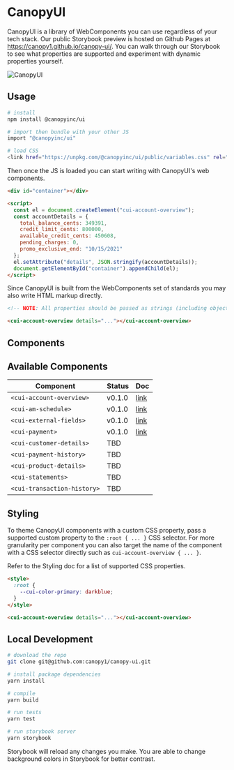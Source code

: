 # CanopyUI

CanopyUI is a library of WebComponents you can use regardless of your tech stack. Our public
Storybook preview is hosted on Github Pages at https://canopy1.github.io/canopy-ui/. You can walk
through our Storybook to see what properties are supported and experiment with dynamic properties
yourself.

![CanopyUI](https://user-images.githubusercontent.com/1096881/110418148-98923f80-805c-11eb-9c70-0654ed0eae00.png)

## Usage

```bash
# install
npm install @canopyinc/ui

# import then bundle with your other JS
import "@canopyinc/ui"

# load CSS
<link href="https://unpkg.com/@canopyinc/ui/public/variables.css" rel="stylesheet'>
```

Then once the JS is loaded you can start writing with CanopyUI's web components.

```html
<div id="container"></div>

<script>
  const el = document.createElement("cui-account-overview");
  const accountDetails = {
    total_balance_cents: 349391,
    credit_limit_cents: 800000,
    available_credit_cents: 450608,
    pending_charges: 0,
    promo_exclusive_end: "10/15/2021"
  };
  el.setAttribute("details", JSON.stringify(accountDetails));
  document.getElementById("container").appendChild(el);
</script>
```

Since CanopyUI is built from the WebComponents set of standards you may also write HTML markup
directly.

```html
<!-- NOTE: All properties should be passed as strings (including objects and arrays.) -->

<cui-account-overview details="..."></cui-account-overview>
```

## Components

## Available Components

| Component                   | Status | Doc |
| --------------------------- | ------ | ---- |
| `<cui-account-overview>`    | v0.1.0 | [link](https://canopy1.github.io/canopy-ui/?path=/docs/components-accountoverview) | 
| `<cui-am-schedule>`         | v0.1.0 | [link](https://canopy1.github.io/canopy-ui/?path=/docs/components-amschedule) | 
| `<cui-external-fields>`     | v0.1.0 | [link](https://canopy1.github.io/canopy-ui/?path=/docs/components-externalfields) |
| `<cui-payment>`             | v0.1.0 | [link](https://canopy1.github.io/canopy-ui/?path=/docs/components-payment) |
| `<cui-customer-details>`    | TBD    | |
| `<cui-payment-history>`     | TBD    | |
| `<cui-product-details>`     | TBD    | |
| `<cui-statements>`          | TBD    | |
| `<cui-transaction-history>` | TBD    | |

## Styling

To theme CanopyUI components with a custom CSS property, pass a supported custom property to the
`:root { ... }` CSS selector. For more granularity per component you can also target the name of the
component with a CSS selector directly such as `cui-account-overview { ... }`.

Refer to the Styling doc for a list of supported CSS properties.

```html
<style>
  :root {
    --cui-color-primary: darkblue;
  }
</style>

<cui-account-overview details="..."></cui-account-overview>
```

## Local Development

```bash
# download the repo
git clone git@github.com:canopy1/canopy-ui.git

# install package dependencies
yarn install

# compile
yarn build

# run tests
yarn test

# run storybook server
yarn storybook
```

Storybook will reload any changes you make. You are able to change background colors in Storybook
for better contrast.
